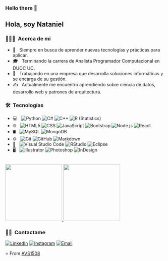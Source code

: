 ### Hello there 👋

<h2>Hola, soy Nataniel</h2>

<h3> 👨🏻‍💻 &nbsp;Acerca de mi </h3>

- 🤔 &nbsp; Siempre en busca de aprender nuevas tecnologías y prácticas para aplicar.
- 🎓 &nbsp; Terminando la carrera de Analista Programador Computacional en DUOC UC.
- 💼 &nbsp; Trabajando en una empresa que desarrolla soluciones informáticas y se encarga de su gestión. 
- ✍️ &nbsp; Actualmente me encuentro aprendiendo sobre ciencia de datos, desarrollo web y patrones de arquitectura.

<h3> 🛠 &nbsp;Tecnologías </h3>

- 💻 &nbsp;
  ![Python](https://img.shields.io/badge/-Python-333333?style=flat&logo=python)
  ![C#](https://img.shields.io/badge/-Java-333333?style=flat&logo=Java&logoColor=007396)
  ![C++](https://img.shields.io/badge/-C++-333333?style=flat&logo=C%2B%2B&logoColor=00599C)
  ![R (Statistics)](https://img.shields.io/badge/-R-333333?style=flat&logo=R&logoColor=276DC3)
- 🌐 &nbsp;
  ![HTML5](https://img.shields.io/badge/-HTML5-333333?style=flat&logo=HTML5)
  ![CSS](https://img.shields.io/badge/-CSS-333333?style=flat&logo=CSS3&logoColor=1572B6)
  ![JavaScript](https://img.shields.io/badge/-JavaScript-333333?style=flat&logo=javascript)
  ![Bootstrap](https://img.shields.io/badge/-Bootstrap-333333?style=flat&logo=bootstrap&logoColor=563D7C)
  ![Node.js](https://img.shields.io/badge/-Node.js-333333?style=flat&logo=node.js)
  ![React](https://img.shields.io/badge/-React-333333?style=flat&logo=react)
- 🛢 &nbsp;
  ![MySQL](https://img.shields.io/badge/-MySQL-333333?style=flat&logo=mysql)
  ![MongoDB](https://img.shields.io/badge/-MongoDB-333333?style=flat&logo=mongodb)
- ⚙️ &nbsp;
  ![Git](https://img.shields.io/badge/-Git-333333?style=flat&logo=git)
  ![GitHub](https://img.shields.io/badge/-GitHub-333333?style=flat&logo=github)
  ![Markdown](https://img.shields.io/badge/-Markdown-333333?style=flat&logo=markdown)
- 🔧 &nbsp;
  ![Visual Studio Code](https://img.shields.io/badge/-Visual%20Studio%20Code-333333?style=flat&logo=visual-studio-code&logoColor=007ACC)
  ![RStudio](https://img.shields.io/badge/-RStudio-333333?style=flat&logo=rstudio)
  ![Eclipse](https://img.shields.io/badge/-Eclipse-333333?style=flat&logo=eclipse-ide&logoColor=2C2255)
- 🖥 &nbsp;
  ![Illustrator](https://img.shields.io/badge/-Illustrator-333333?style=flat&logo=adobe-illustrator)
  ![Photoshop](https://img.shields.io/badge/-Photoshop-333333?style=flat&logo=adobe-photoshop)
  ![InDesign](https://img.shields.io/badge/-InDesign-333333?style=flat&logo=adobe-indesign)

<br/>

<a href="https://github.com/AVS1508">
  <img height="180em" src="https://github-readme-stats.vercel.app/api?username=Skiiinnny&theme=buefy&show_icons=true" />
  <img height="180em" src="https://github-readme-stats.vercel.app/api/top-langs/?username=Skiiinnny&theme=buefy&layout=compact" />
</a>

<br/>

<h3> 🤝🏻 &nbsp;Contactame  </h3>

<p align="center">

<a href="https://www.linkedin.com/in/nataniel-soto/"><img alt="LinkedIn" src="https://img.shields.io/badge/LinkedIn-Nataniel%20Soto-blue?style=flat-square&logo=linkedin"></a>
<a href="https://www.instagram.com/skiiinnny.jsx/"><img alt="Instagram" src="https://img.shields.io/badge/Instagram-skiiinnny.jsx-blue?style=flat-square&logo=instagram"></a>
<a href="mailto:na.sotop@duocuc.cl"><img alt="Email" src="https://img.shields.io/badge/Email-na.sotop@duocuc.cl-blue?style=flat-square&logo=gmail"></a>
</p>

⭐️ From [AVS1508](https://github.com/AVS1508)
